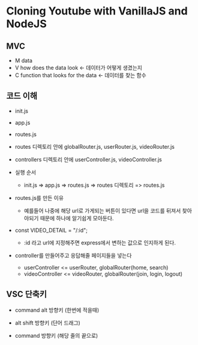# Cloning Youtube with VanillaJS and NodeJS

## MVC

* M data  
* V how does the data look <- 데이터가 어떻게 생겼는지  
* C function that looks for the data <- 데이터를 찾는 함수

## 코드 이해

- init.js

- app.js

- routes.js

- routes 디렉토리 안에 globalRouter.js, userRouter.js, videoRouter.js

- controllers 디렉토리 안에 userController.js, videoController.js

* 실행 순서   
   * init.js => app.js => routes.js => routes 디렉토리 => routes.js

* routes.js를 만든 이유  
   * 예를들어 나중에 해당 url로 가게되는 버튼이 있다면 url을 코드를 뒤져서 찾아야되기 때문에 하나에 알기쉽게 모아둔다.

* const VIDEO_DETAIL = "/:id";  
   * :id 라고 url에 지정해주면 express에서 변하는 값으로 인지하게 된다.

* controller를 만들어주고 응답해줄 페이지들을 넣는다  
   * userController <= userRouter, globalRouter(home, search)  
   * videoController <= videoRouter, globalRouter(join, login, logout)

## VSC 단축키

- command alt 방향키 (한번에 적을때)

- alt shift 방향키 (단어 드래그)

- command 방향키 (해당 줄의 끝으로)
